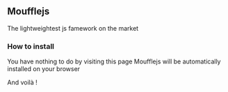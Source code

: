 ## Moufflejs

The lightweightest js famework on the market

### How to install

You have nothing to do by visiting this page Moufflejs will be automatically installed on your browser

And voilà ! 
